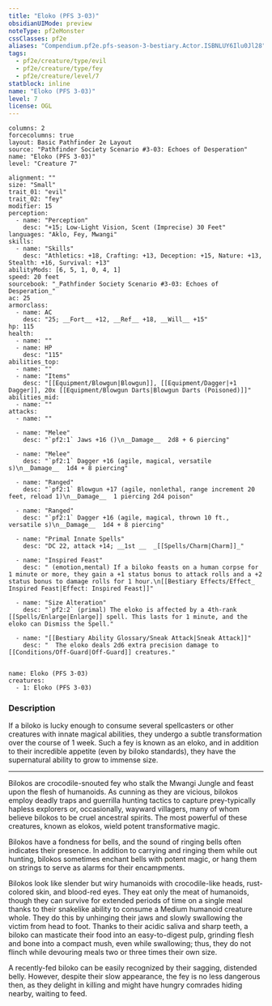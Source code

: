 ```yaml
---
title: "Eloko (PFS 3-03)"
obsidianUIMode: preview
noteType: pf2eMonster
cssClasses: pf2e
aliases: "Compendium.pf2e.pfs-season-3-bestiary.Actor.ISBNLUY6Ilu0Jl28" 
tags:
  - pf2e/creature/type/evil
  - pf2e/creature/type/fey
  - pf2e/creature/level/7
statblock: inline
name: "Eloko (PFS 3-03)"
level: 7
license: OGL
---
```


```statblock
columns: 2
forcecolumns: true
layout: Basic Pathfinder 2e Layout
source: "Pathfinder Society Scenario #3-03: Echoes of Desperation"
name: "Eloko (PFS 3-03)"
level: "Creature 7"

alignment: ""
size: "Small"
trait_01: "evil"
trait_02: "fey"
modifier: 15
perception:
  - name: "Perception"
    desc: "+15; Low-Light Vision, Scent (Imprecise) 30 Feet"
languages: "Aklo, Fey, Mwangi"
skills:
  - name: "Skills"
    desc: "Athletics: +18, Crafting: +13, Deception: +15, Nature: +13, Stealth: +16, Survival: +13"
abilityMods: [6, 5, 1, 0, 4, 1]
speed: 20 feet
sourcebook: "_Pathfinder Society Scenario #3-03: Echoes of Desperation_"
ac: 25
armorclass:
  - name: AC
    desc: "25; __Fort__ +12, __Ref__ +18, __Will__ +15"
hp: 115
health:
  - name: ""
  - name: HP
    desc: "115"
abilities_top:
  - name: ""
  - name: "Items"
    desc: "[[Equipment/Blowgun|Blowgun]], [[Equipment/Dagger|+1 Dagger]], 20x [[Equipment/Blowgun Darts|Blowgun Darts (Poisoned)]]"
abilities_mid:
  - name: ""
attacks:
  - name: ""

  - name: "Melee"
    desc: "`pf2:1` Jaws +16 ()\n__Damage__  2d8 + 6 piercing"

  - name: "Melee"
    desc: "`pf2:1` Dagger +16 (agile, magical, versatile s)\n__Damage__  1d4 + 8 piercing"

  - name: "Ranged"
    desc: "`pf2:1` Blowgun +17 (agile, nonlethal, range increment 20 feet, reload 1)\n__Damage__  1 piercing 2d4 poison"

  - name: "Ranged"
    desc: "`pf2:1` Dagger +16 (agile, magical, thrown 10 ft., versatile s)\n__Damage__  1d4 + 8 piercing"

  - name: "Primal Innate Spells"
    desc: "DC 22, attack +14; __1st __  _[[Spells/Charm|Charm]]_"

  - name: "Inspired Feast"
    desc: " (emotion,mental) If a biloko feasts on a human corpse for 1 minute or more, they gain a +1 status bonus to attack rolls and a +2 status bonus to damage rolls for 1 hour.\n[[Bestiary Effects/Effect_ Inspired Feast|Effect: Inspired Feast]]"

  - name: "Size Alteration"
    desc: "`pf2:2` (primal) The eloko is affected by a 4th-rank [[Spells/Enlarge|Enlarge]] spell. This lasts for 1 minute, and the eloko can Dismiss the Spell."

  - name: "[[Bestiary Ability Glossary/Sneak Attack|Sneak Attack]]"
    desc: "  The eloko deals 2d6 extra precision damage to [[Conditions/Off-Guard|Off-Guard]] creatures."
 
```

```encounter-table
name: Eloko (PFS 3-03)
creatures:
  - 1: Eloko (PFS 3-03)
```


### Description
If a biloko is lucky enough to consume several spellcasters or other creatures with innate magical abilities, they undergo a subtle transformation over the course of 1 week. Such a fey is known as an eloko, and in addition to their incredible appetite (even by biloko standards), they have the supernatural ability to grow to immense size.

* * *

Bilokos are crocodile-snouted fey who stalk the Mwangi Jungle and feast upon the flesh of humanoids. As cunning as they are vicious, bilokos employ deadly traps and guerrilla hunting tactics to capture prey-typically hapless explorers or, occasionally, wayward villagers, many of whom believe bilokos to be cruel ancestral spirits. The most powerful of these creatures, known as elokos, wield potent transformative magic.

Bilokos have a fondness for bells, and the sound of ringing bells often indicates their presence. In addition to carrying and ringing them while out hunting, bilokos sometimes enchant bells with potent magic, or hang them on strings to serve as alarms for their encampments.

Bilokos look like slender but wiry humanoids with crocodile-like heads, rust-colored skin, and blood-red eyes. They eat only the meat of humanoids, though they can survive for extended periods of time on a single meal thanks to their snakelike ability to consume a Medium humanoid creature whole. They do this by unhinging their jaws and slowly swallowing the victim from head to foot. Thanks to their acidic saliva and sharp teeth, a biloko can masticate their food into an easy-to-digest pulp, grinding flesh and bone into a compact mush, even while swallowing; thus, they do not flinch while devouring meals two or three times their own size.

A recently-fed biloko can be easily recognized by their sagging, distended belly. However, despite their slow appearance, the fey is no less dangerous then, as they delight in killing and might have hungry comrades hiding nearby, waiting to feed.
